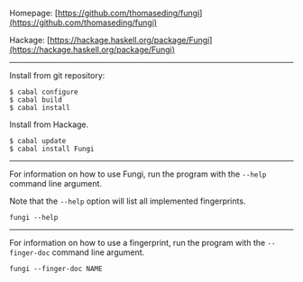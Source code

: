 Homepage: [https://github.com/thomaseding/fungi](https://github.com/thomaseding/fungi)

Hackage: [https://hackage.haskell.org/package/Fungi](https://hackage.haskell.org/package/Fungi)

------

Install from git repository:
```
$ cabal configure
$ cabal build
$ cabal install
```

Install from Hackage.
```
$ cabal update
$ cabal install Fungi
```



------

For information on how to use Fungi, run the program with the `--help` command line argument.

Note that the `--help` option will list all implemented fingerprints.

```
fungi --help
```

------

For information on how to use a fingerprint, run the program with the `--finger-doc` command line argument.

```
fungi --finger-doc NAME
```
